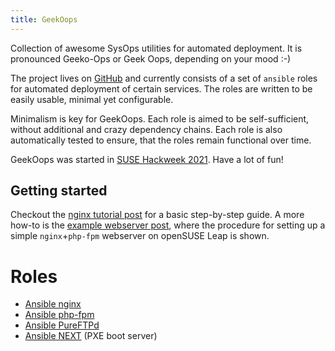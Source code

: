 ```yaml
---
title: GeekOops
---
```

Collection of awesome SysOps utilities for automated deployment. It is pronounced Geeko-Ops or Geek Oops, depending on your mood :-)

The project lives on [GitHub](https://github.com/GeekOops) and currently consists of a set of `ansible` roles for automated deployment of certain services. The roles are written to be easily usable, minimal yet configurable.

Minimalism is key for GeekOops. Each role is aimed to be self-sufficient, without additional and crazy dependency chains. Each role is also automatically tested to ensure, that the roles remain functional over time.

GeekOops was started in [SUSE Hackweek 2021](https://hackweek.suse.com/20/projects/create-ansible-roles-for-generic-server-stuff). Have a lot of fun!

## Getting started

Checkout the [nginx tutorial post](/posts/20210505-tutorial-nginx) for a basic step-by-step guide. A more how-to is the [example webserver post](/posts/20210326-example-webserver/), where the procedure for setting up a simple `nginx`+`php-fpm` webserver on openSUSE Leap is shown.

# Roles

* [Ansible nginx](/posts/20210326-nginx/)
* [Ansible php-fpm](/posts/20210326-php-fpm/)
* [Ansible PureFTPd](/posts/20210326-pureftpd/)
* [Ansible NEXT](/posts/20210326-next/) (PXE boot server)
